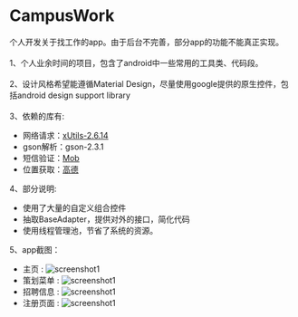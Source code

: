 # CampusWork

个人开发关于找工作的app。由于后台不完善，部分app的功能不能真正实现。<br><br>
1、个人业余时间的项目，包含了android中一些常用的工具类、代码段。<br><br>
2、设计风格希望能遵循Material Design，尽量使用google提供的原生控件，包括android design support library<br><br>
3、依赖的库有:<br>
 -  网络请求：[xUtils-2.6.14](http://www.baidu.com)
 -  gson解析：gson-2.3.1
 -  短信验证：[Mob](http://sms.mob.com/#/sms)
 -  位置获取：[高德](http://lbs.amap.com)<br>
 
4、部分说明:<br>
 -  使用了大量的自定义组合控件<br>
 -  抽取BaseAdapter，提供对外的接口，简化代码
 -  使用线程管理池，节省了系统的资源。
 
 
5、app截图：<br>
 -  主页 : ![screenshot1](https://github.com/shun99/CampusWork/blob/master/Screenshots/S60223-162225.jpg "")
 -  策划菜单 : ![screenshot1](https://github.com/shun99/CampusWork/blob/master/Screenshots/S60223-151510.jpg "")<br>
 -  招聘信息 : ![screenshot1](https://github.com/shun99/CampusWork/blob/master/Screenshots/S60223-162225.jpg "")
 -  注册页面 : ![screenshot1](https://github.com/shun99/CampusWork/blob/master/Screenshots/S60223-151605.jpg "")<br>
